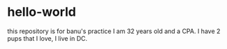 # hello-world
this repository is for banu's practice
I am 32 years old and a CPA. I have 2 pups that I love, I live in DC. 

